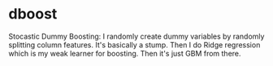 # dboost

Stocastic Dummy Boosting:
I randomly create dummy variables by randomly splitting column features. It's basically a stump. Then I do Ridge regression which is my weak learner for boosting. Then it's just GBM from there.
